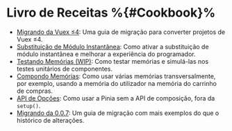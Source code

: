 # Livro de Receitas %{#Cookbook}%

- [Migrando da Vuex ≤4](./migration-vuex): Uma guia de migração para converter projetos de Vuex ≤4.
- [Substituição de Módulo Instantânea](./hot-module-replacement.md): Como ativar a substituição de módulo instantânea e melhorar a experiência do programador.
- [Testando Memórias (WIP)](./testing): Como testar memórias e simulá-las nos testes unitários de componentes.
- [Compondo Memórias](./composing-stores): Como usar várias memórias transversalmente, por exemplo, usando a memória do utilizador na memória do carrinho de compras.
- [API de Opções](./options-api): Como usar a Pinia sem a API de composição, fora da `setup()`.
- [Migrando da 0.0.7](./migration-0-0-7): Um guia de migração com mais exemplos do que o histórico de alterações.
